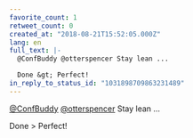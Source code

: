 ```yaml
---
favorite_count: 1
retweet_count: 0
created_at: "2018-08-21T15:52:05.000Z"
lang: en
full_text: |-
  @ConfBuddy @otterspencer Stay lean ...

  Done &gt; Perfect!
in_reply_to_status_id: "1031898709863231489"
---
```


[@ConfBuddy](https://twitter.com/ConfBuddy)
[@otterspencer](https://twitter.com/otterspencer) Stay lean ...

Done &gt; Perfect!
